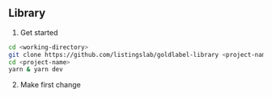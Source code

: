 ## Library

1. Get started

```bash
cd <working-directory>
git clone https://github.com/listingslab/goldlabel-library <project-name>
cd <project-name>
yarn & yarn dev
```

2. Make first change

